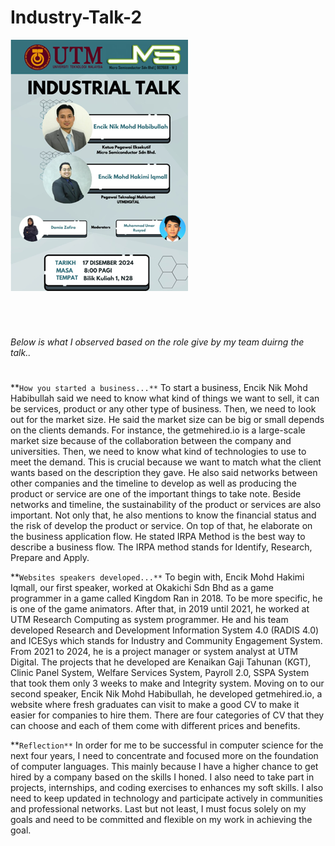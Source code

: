 # Industry-Talk-2

![image](https://github.com/eigona/Industry-Talk-2/blob/28805dab211f761a943bbab2ca5552b0ce4915be/industry%202.png)

<br />

#




*Below is what I observed based on the role give by my team duirng the talk..*
<br />

#
**`How you started a business...**`
   To start a business, Encik Nik Mohd Habibullah said we need to know what kind of things we want to sell, it can be services, product or any other type of business. Then, we need to look out for the market size. He said the market size can be big or small depends on the clients demands. For instance, the getmehired.io is a large-scale market size because of the collaboration between the company and universities. Then, we need to know what kind of technologies to use to meet the demand. This is crucial because we want to match what the client wants based on the description they gave. He also said networks between other companies and the timeline to develop as well as producing the product or service are one of the important things to take note. Beside networks and timeline, the sustainability of the product or services are also important. Not only that, he also mentions to know the financial status and the risk of develop the product or service. On top of that, he elaborate on the business application flow. He stated IRPA Method is the best way to describe a business flow. The IRPA method stands for Identify, Research, Prepare and Apply.


**`Websites speakers developed...**`
   To begin with, Encik Mohd Hakimi Iqmall, our first speaker, worked at Okakichi Sdn Bhd as a game programmer in a game called Kingdom Ran in 2018. To be more specific, he is one of the game animators. After that, in 2019 until 2021, he worked at UTM Research Computing as system programmer. He and his team developed Research and Development Information System 4.0 (RADIS 4.0) and ICESys which stands for Industry and Community Engagement System. From 2021 to 2024, he is a project manager or system analyst at UTM Digital. The projects that he developed are Kenaikan Gaji Tahunan (KGT), Clinic Panel System, Welfare Services System, Payroll 2.0, SSPA System that took them only 3 weeks to make and Integrity system. Moving on to our second speaker, Encik Nik Mohd Habibullah, he developed getmehired.io, a website where fresh graduates can visit to make a good CV to make it easier for companies to hire them. There are four categories of CV that they can choose and each of them come with different prices and benefits.  

**`Reflection**`
    In order for me to be successful in computer science for the next four years, I need to concentrate and focused more on the foundation of computer languages. This mainly because I have a higher chance to get hired by a company based on the skills I honed. I also need to take part in projects, internships, and coding exercises to enhances my soft skills. I also need to keep updated in technology and participate actively in communities and professional networks. Last but not least, I must focus solely on my goals and need to be committed and flexible on my work in achieving the goal.     

